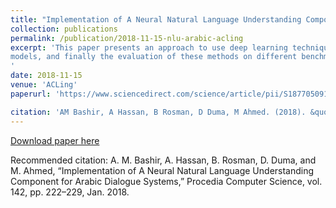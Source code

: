 ```yaml
---
title: "Implementation of A Neural Natural Language Understanding Component for Arabic Dialogue Systems"
collection: publications
permalink: /publication/2018-11-15-nlu-arabic-acling
excerpt: 'This paper presents an approach to use deep learning techniques for text classification and Named Entity Recognition for the domain of home automation in Arabic. To this end, we present an NLU module that can further be integrated with Automatic Speech Recognition (ASR), a Dialogue Manager (DM) and a Natural Language Generator (NLG) module to build a fully working dialogue system. The paper further describes our process of collecting and annotating the data, structuring the intent classifier and entity extractor
models, and finally the evaluation of these methods on different benchmarks.
'
date: 2018-11-15
venue: 'ACLing'
paperurl: 'https://www.sciencedirect.com/science/article/pii/S1877050918321835'

citation: 'AM Bashir, A Hassan, B Rosman, D Duma, M Ahmed. (2018). &quot;Implementation of A Neural Natural Language Understanding Component for Arabic Dialogue Systems.&quot; <i>Procedia computer science</i>. 1(3).'
---
```

[Download paper here](http://academicpages.github.io/files/paper1.pdf)

Recommended citation: A. M. Bashir, A. Hassan, B. Rosman, D. Duma, and M. Ahmed, “Implementation of A Neural Natural Language Understanding Component for Arabic Dialogue Systems,” Procedia Computer Science, vol. 142, pp. 222–229, Jan. 2018.

